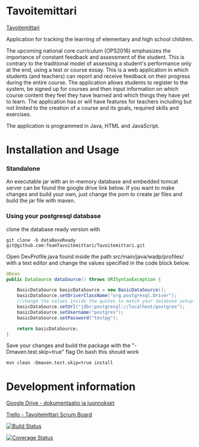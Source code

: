 # Tavoitemittari
[Tavoitemittari](http://tavoitemittari.herokuapp.com/login)

Application for tracking the learning of elementary and high school children. 

The upcoming national core curriculum (OPS2016) emphasizes the importance of constant feedback and assessment of the student. This is contrary to the traditional model of assessing a student's performance only at the end, using a test or  course essay.
This is a web application in which students (and teachers) can report and receive feedback on their progress during the entire course. The application allows students to register to the system, be signed up for courses and then input information on which course content they feel they have learned and which things they have yet to learn.
The application has or will have features for teachers including but not limited to the creation of a course and its goals, required skills and exercises.

The application is programmed in Java, HTML and JavaScript.

# Installation and Usage

### Standalone

An executable jar with an in-memory database and embedded tomcat server can be found the google drive link below. If you want to make changes and build your own, just change the pom to create jar files and build the jar file with maven.

### Using your postgresql database
clone the database ready version with

```
git clone -b dataBaseReady git@github.com:TeamTavoitemittari/Tavoitemittari.git
```

Open DevProfile.java found inside the path src/main/java/wadp/profiles/ with a text editor
and change the values specified in the code block below.


```java
@Bean
public DataSource dataSource() throws URISyntaxException {

    BasicDataSource basicDataSource = new BasicDataSource();
    basicDataSource.setDriverClassName("org.postgresql.Driver");
    //change the values inside the quotes to match your database setup
    basicDataSource.setUrl("jdbc:postgresql://localhost/postgres");
    basicDataSource.setUsername("postgres");
    basicDataSource.setPassword("testpg");

    return basicDataSource;
}
```

Save your changes and build the package with the "-Dmaven.test.skip=true" flag
On bash this should work
```
mvn clean -Dmaven.test.skip=true install
```

# Development information

[Google Drive - dokumentaatio ja luonnokset](https://drive.google.com/folderview?id=0Bx5J5FlNtXT7fkFiaU5LUlQyMzVnT3RCekU2OGZWNFRkNE1tLW51c2VCUmtnZmhjS2Nka0k&usp=sharing_eid&invite=CKftxeIE)

[Trello - Tavoitemittari Scrum Board](https://trello.com/b/frSvLOGr/tavoitemittari-scrum-board)

[![Build Status](https://travis-ci.org/TeamTavoitemittari/Tavoitemittari.svg?branch=master)](https://travis-ci.org/TeamTavoitemittari/Tavoitemittari)

[![Coverage Status](https://coveralls.io/repos/TeamTavoitemittari/Tavoitemittari/badge.svg?branch=master)](https://coveralls.io/r/TeamTavoitemittari/Tavoitemittari?branch=master)
